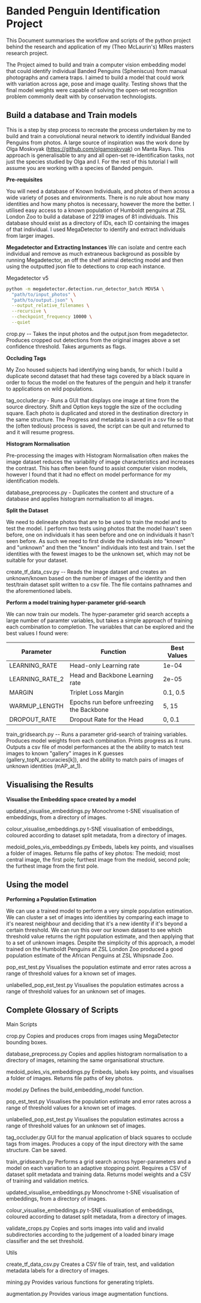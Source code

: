 # Banded Penguin Identification Project 

This Document summarises the workflow and scripts of the python project behind the research and application of my (Theo McLaurin's) MRes masters research project.

The Project aimed to build and train a computer vision embedding model that could
identify individual Banded Penguins (Spheniscus) from manual photographs and camera traps.
I aimed to build a model that could work with variation across age, pose and image quality.
Testing shows that the final model weights were capable of solving the open-set 
recognition problem commonly dealt with by conservation technologists. 

## Build a database and Train models
This is a step by step process to recreate the process undertaken by me to build and train a convolutional neural network to identify individual Banded Penguins from photos. A large source of inspiration was the work done by Olga Moskvyak (https://github.com/olgamoskvyak) on Manta Rays. This approach is generalisable to any and all open-set re-identification tasks, not just the species studied by Olga and I. For the rest of this tutorial I will assume you are working with a species of Banded penguin. 

**Pre-requisites**

You will need a database of Known Individuals, and photos of them across a wide variety of poses and environments. There is no rule about how many identities and how many photos is necessary, however the more the better. I utilised easy access to a known population of Humboldt penguins at ZSL London Zoo to build a database of 2219 images of 81 individuals. This database should exist as a directory of IDs, each ID containing the images of that individual. I used MegaDetector to identify and extract individuals from larger images. 

**Megadetector and Extracting Instances**
We can isolate and centre each individual and remove as much extraneous background as possible by running Megadetector, an off the shelf animal detecting model and then using the outputted json file to detections to crop each instance. 

Megadetector v5
```bash
python -m megadetector.detection.run_detector_batch MDV5A \
  "path/to/input_photos" \
  "path/to/output.json" \
  --output_relative_filenames \
  --recursive \
  --checkpoint_frequency 10000 \
  --quiet
```
crop.py -- Takes the input photos and the output.json from megadetector. Produces cropped out detections from the original images above a set confidence threshold. Takes arguments as flags. 

**Occluding Tags**

My Zoo housed subjects had identifying wing bands, for which I build a duplicate second dataset that had these tags covered by a black square in order to focus the model on the features of the penguin and help it transfer to applications on wild populations. 

tag_occluder.py - Runs a GUI that displays one image at time from the source directory. Shift and Option keys toggle the size of the occluding square. Each photo is duplicated and stored in the destination directory in the same structure. The Progress and metadata is saved in a csv file so that the (often tedious) process is saved, the script can be quit and returned to and it will resume progress. 

**Histogram Normalisation**

Pre-processing the images with Histogram Normalisation often makes the image dataset reduces the variability of image characteristics and increases the contrast. This has often been found to assist computer vision models, however I found that it had no effect on model performance for my identification models. 

database_preprocess.py - Duplicates the content and structure of a database and applies histogram normalisation to all images.

**Split the Dataset**

We need to delineate photos that are to be used to train the model and to test the model. I perform two tests using photos that the model hasn't seen before, one on individuals it has seen before and one on individuals it hasn't seen before. As such we need to first divide the individuals into "known" and "unknown" and then the "known" individuals into test and train. I set the identities with the fewest images to be the unknown set, which may not be suitable for your dataset. 

create_tf_data_csv.py -- Reads the image dataset and creates an unknown/known based on the number of images of the identity and then test/train dataset split written to a csv file. The file contains pathnames and the aforementioned labels. 

**Perform a model training hyper-parameter grid-search**

We can now train our models. The hyper-parameter grid search accepts a large number of paramter variables, but takes a simple approach of training each combination to completion. The variables that can be explored and the best values I found were: 

| Parameter      | Function                                  | Best Values |
|----------------|-------------------------------------------|-------------|
| LEARNING_RATE  | Head-only Learning rate                   |1e-04        |
| LEARNING_RATE_2| Head and Backbone Learning rate           |2e-05        |
| MARGIN         | Triplet Loss Margin                       |0.1, 0.5     |
| WARMUP_LENGTH  | Epochs run before unfreezing the Backbone |5, 15        |
| DROPOUT_RATE   | Dropout Rate for the Head                 |0, 0.1       |

train_gridsearch.py -- Runs a parameter grid-search of training variables. Produces model weights from each combination. Prints progress as it runs. Outputs a csv file of model performances at the the ability to match test images to known "gallery" images in K guesses (gallery_topN_accuracies[k]), and the ability to match pairs of images of unknown identities (mAP_at_1).

## Visualising the Results

**Visualise the Embedding space created by a model**

updated_visualise_embeddings.py
Monochrome t-SNE visualisation of embeddings, from a directory of images.

colour_visualise_embeddings.py
t-SNE visualisation of embeddings, coloured according to dataset split metadata, from a directory of images.

medoid_poles_vis_embeddings.py
Embeds, labels key points, and visualises a folder of images. Returns file paths of key photos: The medoid; most central image, the first pole; furthest image from the medoid, second pole; the furthest image from the first pole. 

## Using the model 

**Performing a Population Estimation**

We can use a trained model to perform a very simple population estimation. We can cluster a set of images into identities by comparing each image to it's nearest neighbour and deciding that it's a new identity if it's beyond a certain threshold. We can run this over our known dataset to see which threshold value returns the right population estimate, and then applying that to a set of unknown images. Despite the simplicity of this approach, a model trained on the Humboldt Penguins at ZSL London Zoo produced a good population estimate of the African Penguins at ZSL Whipsnade Zoo. 

pop_est_test.py
Visualises the population estimate and error rates across a range of threshold values for a known set of images.

unlabelled_pop_est_test.py
Visualises the population estimates across a range of threshold values for an unknown set of images.


## Complete Glossary of Scripts 

Main Scripts

crop.py
Copies and produces crops from images using MegaDetector bounding boxes.

database_preprocess.py
Copies and applies histogram normalisation to a directory of images, retaining the same organisational structure.

medoid_poles_vis_embeddings.py
Embeds, labels key points, and visualises a folder of images. Returns file paths of key photos.

model.py
Defines the build_embedding_model function.

pop_est_test.py
Visualises the population estimate and error rates across a range of threshold values for a known set of images.

unlabelled_pop_est_test.py
Visualises the population estimates across a range of threshold values for an unknown set of images.

tag_occluder.py
GUI for the manual application of black squares to occlude tags from images. Produces a copy of the input directory with the same structure. Can be saved.

train_gridsearch.py
Performs a grid search across hyper-parameters and a model on each variation to an adaptive stopping point.
Requires a CSV of dataset split metadata and training data.
Returns model weights and a CSV of training and validation metrics.

updated_visualise_embeddings.py
Monochrome t-SNE visualisation of embeddings, from a directory of images.

colour_visualise_embeddings.py
t-SNE visualisation of embeddings, coloured according to dataset split metadata, from a directory of images.

validate_crops.py
Copies and sorts images into valid and invalid subdirectories according to the judgement of a loaded binary image classifier and the set threshold.

Utils

create_tf_data_csv.py
Creates a CSV file of train, test, and validation metadata labels for a directory of images.

mining.py
Provides various functions for generating triplets.

augmentation.py
Provides various image augmentation functions.
